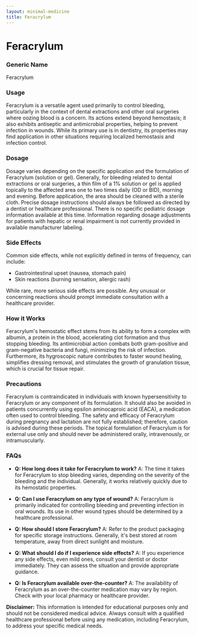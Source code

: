 ```yaml
---
layout: minimal-medicine
title: Feracrylum
---
```


# Feracrylum
### Generic Name
Feracrylum

### Usage
Feracrylum is a versatile agent used primarily to control bleeding, particularly in the context of dental extractions and other oral surgeries where oozing blood is a concern.  Its actions extend beyond hemostasis; it also exhibits antiseptic and antimicrobial properties, helping to prevent infection in wounds.  While its primary use is in dentistry, its properties may find application in other situations requiring localized hemostasis and infection control.

### Dosage
Dosage varies depending on the specific application and the formulation of Feracrylum (solution or gel).  Generally, for bleeding related to dental extractions or oral surgeries, a thin film of a 1% solution or gel is applied topically to the affected area one to two times daily (OD or BID), morning and evening. Before application, the area should be cleaned with a sterile cloth.  Precise dosage instructions should always be followed as directed by a dentist or healthcare professional.  There is no specific pediatric dosage information available at this time.  Information regarding dosage adjustments for patients with hepatic or renal impairment is not currently provided in available manufacturer labeling.

### Side Effects
Common side effects, while not explicitly defined in terms of frequency, can include:

*   Gastrointestinal upset (nausea, stomach pain)
*   Skin reactions (burning sensation, allergic rash)

While rare, more serious side effects are possible.  Any unusual or concerning reactions should prompt immediate consultation with a healthcare provider.

### How it Works
Feracrylum's hemostatic effect stems from its ability to form a complex with albumin, a protein in the blood, accelerating clot formation and thus stopping bleeding.  Its antimicrobial action combats both gram-positive and gram-negative bacteria and fungi, minimizing the risk of infection.  Furthermore, its hygroscopic nature contributes to faster wound healing, simplifies dressing removal, and stimulates the growth of granulation tissue, which is crucial for tissue repair.


### Precautions
Feracrylum is contraindicated in individuals with known hypersensitivity to Feracrylum or any component of its formulation.  It should also be avoided in patients concurrently using epsilon aminocaproic acid (EACA), a medication often used to control bleeding.  The safety and efficacy of Feracrylum during pregnancy and lactation are not fully established; therefore, caution is advised during these periods.   The topical formulation of Feracrylum is for external use only and should never be administered orally, intravenously, or intramuscularly.

### FAQs

*   **Q: How long does it take for Feracrylum to work?** A: The time it takes for Feracrylum to stop bleeding varies, depending on the severity of the bleeding and the individual.  Generally, it works relatively quickly due to its hemostatic properties.

*   **Q: Can I use Feracrylum on any type of wound?** A: Feracrylum is primarily indicated for controlling bleeding and preventing infection in oral wounds. Its use in other wound types should be determined by a healthcare professional.

*   **Q: How should I store Feracrylum?** A: Refer to the product packaging for specific storage instructions.  Generally, it's best stored at room temperature, away from direct sunlight and moisture.

*   **Q: What should I do if I experience side effects?** A: If you experience any side effects, even mild ones, consult your dentist or doctor immediately.  They can assess the situation and provide appropriate guidance.

*   **Q: Is Feracrylum available over-the-counter?** A:  The availability of Feracrylum as an over-the-counter medication may vary by region.  Check with your local pharmacy or healthcare provider.

**Disclaimer:** This information is intended for educational purposes only and should not be considered medical advice. Always consult with a qualified healthcare professional before using any medication, including Feracrylum, to address your specific medical needs.
